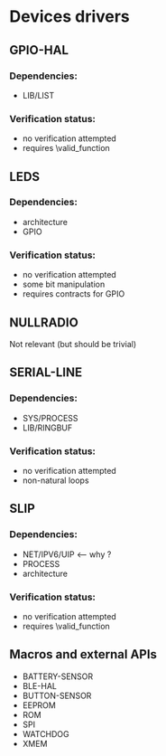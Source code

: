 # Devices drivers

## GPIO-HAL

### Dependencies:

- LIB/LIST

### Verification status:

- no verification attempted
- requires \valid_function

## LEDS

### Dependencies:

- architecture
- GPIO

### Verification status:

- no verification attempted
- some bit manipulation
- requires contracts for GPIO

## NULLRADIO

Not relevant (but should be trivial)

## SERIAL-LINE

### Dependencies:

- SYS/PROCESS
- LIB/RINGBUF

### Verification status:

- no verification attempted
- non-natural loops

## SLIP

### Dependencies:

- NET/IPV6/UIP <-- why ?
- PROCESS
- architecture

### Verification status:

- no verification attempted
- requires \valid_function

## Macros and external APIs

 - BATTERY-SENSOR
 - BLE-HAL
 - BUTTON-SENSOR
 - EEPROM
 - ROM
 - SPI
 - WATCHDOG
 - XMEM